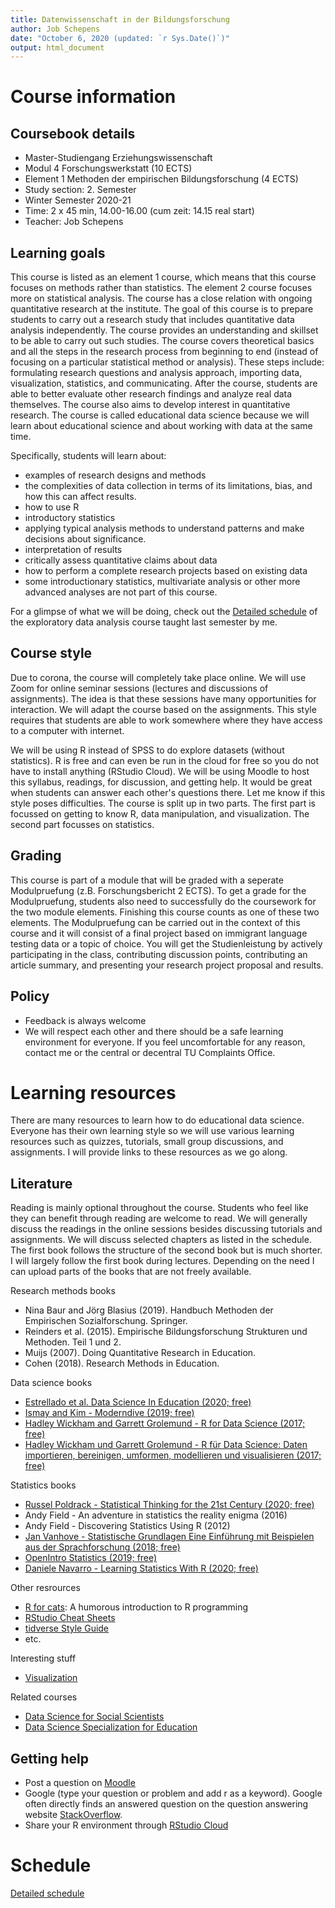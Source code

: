 ```yaml
---
title: Datenwissenschaft in der Bildungsforschung
author: Job Schepens
date: "October 6, 2020 (updated: `r Sys.Date()`)"
output: html_document
---
```


# Course information

## Coursebook details

- Master-Studiengang Erziehungswissenschaft
- Modul 4 Forschungswerkstatt (10 ECTS)
- Element 1 Methoden der empirischen Bildungsforschung (4 ECTS) 
- Study section: 2. Semester
- Winter Semester 2020-21
- Time: 2 x 45 min, 14.00-16.00 (cum zeit: 14.15 real start)
- Teacher: Job Schepens


## Learning goals

This course is listed as an element 1 course, which means that this course focuses on methods rather than statistics. The element 2 course focuses more on statistical analysis. The course has a close relation with ongoing quantitative research at the institute. The goal of this course is to prepare students to carry out a research study that includes quantitative data analysis independently. The course provides an understanding and skillset to be able to carry out such studies. The course covers theoretical basics and all the steps in the research process from beginning to end (instead of focusing on a particular statistical method or analysis). These steps include: formulating research questions and analysis approach, importing data, visualization, statistics, and communicating. After the course, students are able to better evaluate other research findings and analyze real data themselves. The course also aims to develop interest in quantitative research. The course is called educational data science because we will learn about educational science and about working with data at the same time.  

Specifically, students will learn about:
- examples of research designs and methods 
- the complexities of data collection in terms of its limitations, bias, and how this can affect results.
- how to use R
- introductory statistics
- applying typical analysis methods to understand patterns and make decisions about significance. 
- interpretation of results 
- critically assess quantitative claims about data
- how to perform a complete research projects based on existing data 
- some introductionary statistics, multivariate analysis or other more advanced analyses are not part of this course. 

For a glimpse of what we will be doing, check out the [Detailed schedule](https://jobschepens.github.io/EW-M7E4/detailedschedule.html) of the exploratory data analysis course taught last semester by me. 


## Course style

Due to corona, the course will completely take place online. We will use Zoom for online seminar sessions (lectures and discussions of assignments). The idea is that these sessions have many opportunities for interaction. We will adapt the course based on the assignments. This style requires that students are able to work somewhere where they have access to a computer with internet. 

We will be using R instead of SPSS to do explore datasets (without statistics). R is free and can even be run in the cloud for free so you do not have to install anything (RStudio Cloud). We will be using Moodle to host this syllabus, readings, for discussion, and getting help. It would be great when students can answer each other's questions there. Let me know if this style poses difficulties. The course is split up in two parts. The first part is focussed on getting to know R, data manipulation, and visualization. The second part focusses on statistics.


## Grading

This course is part of a module that will be graded with a seperate Modulpruefung (z.B. Forschungsbericht 2 ECTS). To get a grade for the Modulpruefung, students also need to successfully do the coursework for the two module elements. Finishing this course counts as one of these two elements. The Modulpruefung can be carried out in the context of this course and it will consist of a final project based on immigrant language testing data or a topic of choice. You will get the Studienleistung by actively participating in the class, contributing discussion points, contributing an article summary, and presenting your research project proposal and results. 


## Policy

- Feedback is always welcome
- We will respect each other and there should be a safe learning environment for everyone. If you feel uncomfortable for any reason, contact me or the central or decentral TU Complaints Office. 


# Learning resources

There are many resources to learn how to do educational data science. Everyone has their own learning style so we will use various learning resources such as quizzes, tutorials, small group discussions, and assignments. I will provide links to these resources as we go along. 


## Literature 

Reading is mainly optional throughout the course. Students who feel like they can benefit through reading are welcome to read. We will generally discuss the readings in the online sessions besides discussing tutorials and assignments. We will discuss selected chapters as listed in the schedule. The first book follows the structure of the second book but is much shorter. I will largely follow the first book during lectures. Depending on the need I can upload parts of the books that are not freely available. 

Research methods books
- Nina Baur and Jörg Blasius (2019). Handbuch Methoden der Empirischen Sozialforschung. Springer. 
- Reinders et al. (2015). Empirische Bildungsforschung Strukturen und Methoden. Teil 1 und 2. 
- Muijs (2007). Doing Quantitative Research in Education. 
- Cohen (2018). Research Methods in Education. 

Data science books 
- [Estrellado et al. Data Science In Education (2020; free)](https://datascienceineducation.com/)
- [Ismay and Kim - Moderndive (2019; free)](https://moderndive.com/)
- [Hadley Wickham and Garrett Grolemund - R for Data Science (2017; free)](https://r4ds.had.co.nz/)
- [Hadley Wickham und Garrett Grolemund - R für Data Science: Daten importieren, bereinigen, umformen, modellieren und visualisieren (2017; free)](https://katalog.ub.tu-dortmund.de/titel/ubd.lobid:HT019537930)

Statistics books
- [Russel Poldrack - Statistical Thinking for the 21st Century (2020; free)](https://statsthinking21.github.io/statsthinking21-core-site/)
- Andy Field - An adventure in statistics the reality enigma (2016)
- Andy Field - Discovering Statistics Using R (2012)
- [Jan Vanhove - Statistische Grundlagen Eine Einführung mit Beispielen aus der Sprachforschung (2018; free)](https://homeweb.unifr.ch/VanhoveJ/Pub/Statistikkurs2/StatistischeGrundlagen.pdf) 
- [OpenIntro Statistics (2019; free)](https://www.openintro.org/stat/textbook.php) 
- [Daniele Navarro - Learning Statistics With R (2020; free)](https://learningstatisticswithr.com/)

Other resrources
- [R for cats](https://rforcats.net/): A humorous introduction to R programming
- [RStudio Cheat Sheets](https://www.rstudio.com/resources/cheatsheets/)
- [tidverse Style Guide](https://style.tidyverse.org/)
- etc.

Interesting stuff
- [Visualization](https://blog.udacity.com/2015/01/15-data-visualizations-will-blow-mind.html)

Related courses
- [Data Science for Social Scientists](http://datascience.tntlab.org/schedule-materials/)
- [Data Science Specialization for Education](https://uo-datasci-specialization.github.io/c2-dataviz-2020/schedule.html)

## Getting help 

- Post a question on [Moodle](https://moodle.tu-dortmund.de/my/)
- Google (type your question or problem and add r as a keyword). Google often directly finds an answered question on the question answering website [StackOverflow](https://stackoverflow.com/questions/tagged/r?tab=Frequent). 
- Share your R environment through [RStudio Cloud](https://rstudio.cloud/)


# Schedule

[Detailed schedule](https://jobschepens.github.io/DIDB/detailedschedule.html) 